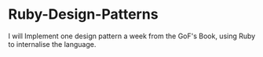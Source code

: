 Ruby-Design-Patterns
====================

I will Implement one design pattern a week from the GoF's Book, using Ruby to internalise the language.
